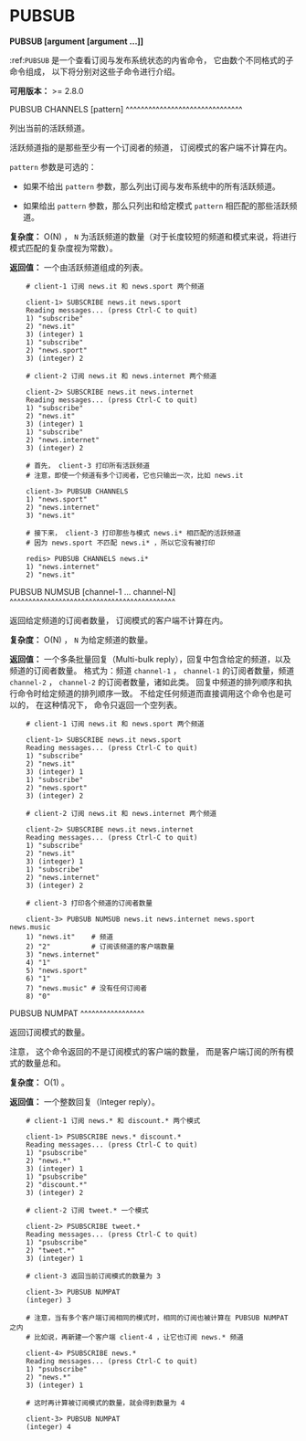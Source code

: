 # PUBSUB


**PUBSUB <subcommand> [argument [argument ...]]**

:ref:`PUBSUB` 是一个查看订阅与发布系统状态的内省命令，
它由数个不同格式的子命令组成，
以下将分别对这些子命令进行介绍。

**可用版本：** >= 2.8.0


PUBSUB CHANNELS [pattern]
^^^^^^^^^^^^^^^^^^^^^^^^^^^^^^^

列出当前的活跃频道。

活跃频道指的是那些至少有一个订阅者的频道，
订阅模式的客户端不计算在内。

``pattern`` 参数是可选的：

- 如果不给出 ``pattern`` 参数，那么列出订阅与发布系统中的所有活跃频道。

- 如果给出 ``pattern`` 参数，那么只列出和给定模式 ``pattern`` 相匹配的那些活跃频道。

**复杂度：** O(N) ， ``N`` 为活跃频道的数量（对于长度较短的频道和模式来说，将进行模式匹配的复杂度视为常数）。

**返回值：** 一个由活跃频道组成的列表。

```
    # client-1 订阅 news.it 和 news.sport 两个频道

    client-1> SUBSCRIBE news.it news.sport 
    Reading messages... (press Ctrl-C to quit)
    1) "subscribe"
    2) "news.it"
    3) (integer) 1
    1) "subscribe"
    2) "news.sport"
    3) (integer) 2

    # client-2 订阅 news.it 和 news.internet 两个频道

    client-2> SUBSCRIBE news.it news.internet
    Reading messages... (press Ctrl-C to quit)
    1) "subscribe"
    2) "news.it"
    3) (integer) 1
    1) "subscribe"
    2) "news.internet"
    3) (integer) 2

    # 首先， client-3 打印所有活跃频道
    # 注意，即使一个频道有多个订阅者，它也只输出一次，比如 news.it

    client-3> PUBSUB CHANNELS
    1) "news.sport"
    2) "news.internet"
    3) "news.it"

    # 接下来， client-3 打印那些与模式 news.i* 相匹配的活跃频道
    # 因为 news.sport 不匹配 news.i* ，所以它没有被打印

    redis> PUBSUB CHANNELS news.i*
    1) "news.internet"
    2) "news.it"
```

PUBSUB NUMSUB [channel-1 ... channel-N]
^^^^^^^^^^^^^^^^^^^^^^^^^^^^^^^^^^^^^^^^^^^^

返回给定频道的订阅者数量，
订阅模式的客户端不计算在内。

**复杂度：** O(N) ， ``N`` 为给定频道的数量。

**返回值：**
一个多条批量回复（Multi-bulk reply），回复中包含给定的频道，以及频道的订阅者数量。
格式为：频道 ``channel-1`` ， ``channel-1`` 的订阅者数量，频道 ``channel-2`` ， ``channel-2`` 的订阅者数量，诸如此类。
回复中频道的排列顺序和执行命令时给定频道的排列顺序一致。
不给定任何频道而直接调用这个命令也是可以的，
在这种情况下，
命令只返回一个空列表。

```
    # client-1 订阅 news.it 和 news.sport 两个频道

    client-1> SUBSCRIBE news.it news.sport 
    Reading messages... (press Ctrl-C to quit)
    1) "subscribe"
    2) "news.it"
    3) (integer) 1
    1) "subscribe"
    2) "news.sport"
    3) (integer) 2

    # client-2 订阅 news.it 和 news.internet 两个频道

    client-2> SUBSCRIBE news.it news.internet
    Reading messages... (press Ctrl-C to quit)
    1) "subscribe"
    2) "news.it"
    3) (integer) 1
    1) "subscribe"
    2) "news.internet"
    3) (integer) 2

    # client-3 打印各个频道的订阅者数量

    client-3> PUBSUB NUMSUB news.it news.internet news.sport news.music
    1) "news.it"    # 频道
    2) "2"          # 订阅该频道的客户端数量
    3) "news.internet"
    4) "1"
    5) "news.sport"
    6) "1"
    7) "news.music" # 没有任何订阅者
    8) "0"
```

PUBSUB NUMPAT
^^^^^^^^^^^^^^^^^

返回订阅模式的数量。

注意，
这个命令返回的不是订阅模式的客户端的数量，
而是客户端订阅的所有模式的数量总和。

**复杂度：** O(1) 。

**返回值：** 一个整数回复（Integer reply）。

```
    # client-1 订阅 news.* 和 discount.* 两个模式

    client-1> PSUBSCRIBE news.* discount.*
    Reading messages... (press Ctrl-C to quit)
    1) "psubscribe"
    2) "news.*"
    3) (integer) 1
    1) "psubscribe"
    2) "discount.*"
    3) (integer) 2

    # client-2 订阅 tweet.* 一个模式

    client-2> PSUBSCRIBE tweet.*
    Reading messages... (press Ctrl-C to quit)
    1) "psubscribe"
    2) "tweet.*"
    3) (integer) 1

    # client-3 返回当前订阅模式的数量为 3

    client-3> PUBSUB NUMPAT
    (integer) 3

    # 注意，当有多个客户端订阅相同的模式时，相同的订阅也被计算在 PUBSUB NUMPAT 之内
    # 比如说，再新建一个客户端 client-4 ，让它也订阅 news.* 频道

    client-4> PSUBSCRIBE news.*
    Reading messages... (press Ctrl-C to quit)
    1) "psubscribe"
    2) "news.*"
    3) (integer) 1

    # 这时再计算被订阅模式的数量，就会得到数量为 4

    client-3> PUBSUB NUMPAT
    (integer) 4
```